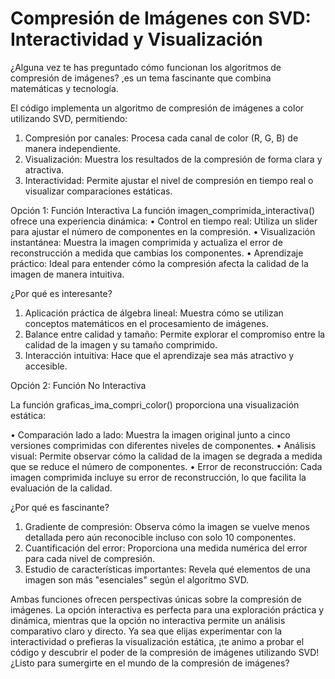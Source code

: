 # Compresión de Imágenes con SVD: Interactividad y Visualización

¿Alguna vez te has preguntado cómo funcionan los algoritmos de compresión de imágenes? ,es un tema fascinante que combina matemáticas y tecnología. 

El código implementa un algoritmo de compresión de imágenes a color utilizando SVD, permitiendo:

1.	Compresión por canales: Procesa cada canal de color (R, G, B) de manera independiente.
2.	Visualización: Muestra los resultados de la compresión de forma clara y atractiva.
3.	Interactividad: Permite ajustar el nivel de compresión en tiempo real o visualizar comparaciones estáticas.

Opción 1: Función Interactiva
La función imagen_comprimida_interactiva() ofrece una experiencia dinámica:
•	Control en tiempo real: Utiliza un slider para ajustar el número de componentes en la compresión.
•	Visualización instantánea: Muestra la imagen comprimida y actualiza el error de reconstrucción a medida que cambias los componentes.
•	Aprendizaje práctico: Ideal para entender cómo la compresión afecta la calidad de la imagen de manera intuitiva.

¿Por qué es interesante?

1.	Aplicación práctica de álgebra lineal: Muestra cómo se utilizan conceptos matemáticos en el procesamiento de imágenes.
2.	Balance entre calidad y tamaño: Permite explorar el compromiso entre la calidad de la imagen y su tamaño comprimido.
3.	Interacción intuitiva: Hace que el aprendizaje sea más atractivo y accesible.

Opción 2: Función No Interactiva

La función graficas_ima_compri_color() proporciona una visualización estática:

•	Comparación lado a lado: Muestra la imagen original junto a cinco versiones comprimidas con diferentes niveles de componentes.
•	Análisis visual: Permite observar cómo la calidad de la imagen se degrada a medida que se reduce el número de componentes.
•	Error de reconstrucción: Cada imagen comprimida incluye su error de reconstrucción, lo que facilita la evaluación de la calidad.

¿Por qué es fascinante?

1.	Gradiente de compresión: Observa cómo la imagen se vuelve menos detallada pero aún reconocible incluso con solo 10 componentes.
2.	Cuantificación del error: Proporciona una medida numérica del error para cada nivel de compresión.
3.	Estudio de características importantes: Revela qué elementos de una imagen son más "esenciales" según el algoritmo SVD.


Ambas funciones ofrecen perspectivas únicas sobre la compresión de imágenes.
La opción interactiva es perfecta para una exploración práctica y dinámica, mientras que la opción no interactiva permite un análisis comparativo claro y directo.
Ya sea que elijas experimentar con la interactividad o prefieras la visualización estática, ¡te animo a probar el código y descubrir el poder de la compresión de imágenes utilizando SVD! 
¿Listo para sumergirte en el mundo de la compresión de imágenes? 
